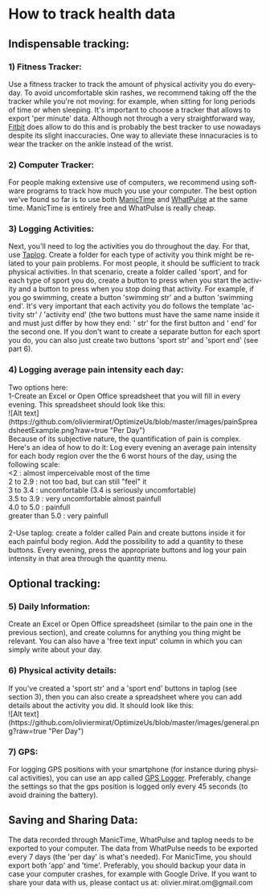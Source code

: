 # How to track health data

<H2 CLASS="western">Indispensable tracking:</H2>
<H3 CLASS="western">1) Fitness Tracker:</H3>
<P><SPAN LANG="en-US">Use a fitness tracker to track the amount of
physical activity you do everyday. To avoid uncomfortable skin
rashes, we recommend taking off the the tracker while you're not
moving: for example, when sitting for long periods of time or when
sleeping. It's important to choose a tracker that allows to export
'per minute' data. Although not through a very straightforward way,
<A HREF="https://www.fitbit.com/home" TARGET="_blank">Fitbit</A> does
allow to do this and is probably the best tracker to use nowadays
despite its slight inaccuracies. One way to alleviate these
innacuracies is to wear the tracker on the ankle instead of the
wrist.</SPAN></P>
<H3 CLASS="western">2) Computer Tracker:</H3>
<P><SPAN LANG="en-US">For people making extensive use of computers,
we recommend using software programs to track how much you use your
computer. The best option we've found so far is to use both <A HREF="https://www.manictime.com/download/" TARGET="_blank">ManicTime</A>
and <A HREF="https://whatpulse.org/" TARGET="_blank">WhatPulse</A> at
the same time. ManicTime is entirely free and WhatPulse is really
cheap. </SPAN>
</P>
<H3 CLASS="western">3) Logging Activities:</H3>
<P><SPAN LANG="en-US">Next, you'll need to log the activities you do
throughout the day. For that, use <A HREF="https://play.google.com/store/apps/details?id=com.waterbear.taglog&amp;hl=en" TARGET="_blank">Taplog</A>.
Create a folder for each type of activity you think might be related
to your pain problems. For most people, it should be sufficient to
track physical activities. In that scenario, create a folder called
'sport', and for each type of sport you do, create a button to press
when you start the activity and a button to press when you stop doing
that activity. For example, if you go swimming, create a button
'swimming str' and a button 'swimming end'. It's very important that
each activity you do follows the template 'activity str' / 'activity
end' (the two buttons must have the same name inside it and must just
differ by how they end: ' str' for the first button and ' end' for
the second one. If you don't want to create a separate button for
each sport you do, you can also just create two buttons 'sport str'
and 'sport end' (see part 6). </SPAN>
</P>
<H3 CLASS="western">4) Logging average pain intensity each day:</H3>
<P>Two options here: 
<br/>
1-Create an Excel or Open Office spreadsheet
that you will fill in every evening. This spreadsheet should look
like this: </br>
![Alt text](https://github.com/oliviermirat/OptimizeUs/blob/master/images/painSpreadsheetExample.png?raw=true "Per Day") 
</br>
Because of its subjective nature, the quantification of pain is complex. Here's an idea of how to do it:
Log every evening an average pain intensity for each body region over the the 6 worst hours of the day, using the following scale:<br/>
<2         : almost imperceivable most of the time<br/>
2   to 2.9 : not too bad, but can still "feel" it<br/>
3   to 3.4 : uncomfortable (3.4 is seriously uncomfortable)<br/>
3.5 to 3.9 : very uncomfortable almost painfull<br/>
4.0 to 5.0 : painfull<br/>
greater than 5.0 : very painfull<br/><br/>
2-Use taplog: create a folder called Pain and
create buttons inside it for each painful body region. Add the
possibility to add a quantity to these buttons. Every evening, press
the appropriate buttons and log your pain intensity in that area
through the quantity menu. 
</P>
<H2 CLASS="western">Optional tracking:</H2>
<H3 CLASS="western">5) Daily Information:</H3>
<P>Create an Excel or Open Office spreadsheet (similar to the pain
one in the previous section), and create columns for anything you
thing might be relevant. You can also have a 'free text input' column
in which you can simply write about your day. 
</P>
<H3 CLASS="western">6) Physical activity details:</H3>
<P>If you've created a 'sport str' and a 'sport end' buttons in
taplog (see section 3), then you can also create a spreadsheet where you
can add details about the activity you did. It should look like this:</br>
![Alt text](https://github.com/oliviermirat/OptimizeUs/blob/master/images/general.png?raw=true "Per Day") 
</br>
</P>
<H3 CLASS="western">7) GPS:</H3>
<P><SPAN LANG="en-US">For logging GPS positions with your smartphone
(for instance during physical activities), you can use an app called
<A HREF="https://play.google.com/store/apps/details?id=com.mendhak.gpslogger&amp;hl=en" TARGET="_blank">GPS
Logger</A>. Preferably, change the settings so that the gps position
is logged only every 45 seconds (to avoid draining the battery). </SPAN>
</P>
<H2 CLASS="western">Saving and Sharing Data:</H2>
<P>The data recorded through ManicTime, WhatPulse and taplog needs to
be exported to your computer. The data from WhatPulse needs to be
exported every 7 days (the 'per day' is what's needed). For
ManicTime, you should export both 'app' and 'time'. Preferably, you
should backup your data in case your computer crashes, for example
with Google Drive. If you want to share your data with us, please
contact us at: olivier.mirat.om@gmail.com 
</P>